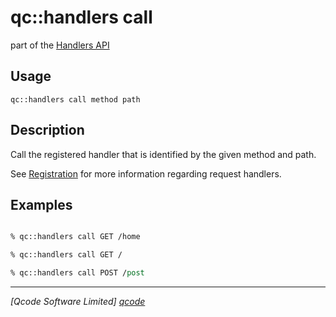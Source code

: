 qc::handlers call
==============

part of the [Handlers API](../handlers-api.md)

Usage
-----
`qc::handlers call method path`

Description
-----------
Call the registered handler that is identified by the given method and path.

See [Registration](../registration.md) for more information regarding request handlers.

Examples
--------
```tcl

% qc::handlers call GET /home

% qc::handlers call GET /

% qc::handlers call POST /post
```

----------------------------------
*[Qcode Software Limited] [qcode]*

[qcode]: http://www.qcode.co.uk "Qcode Software"